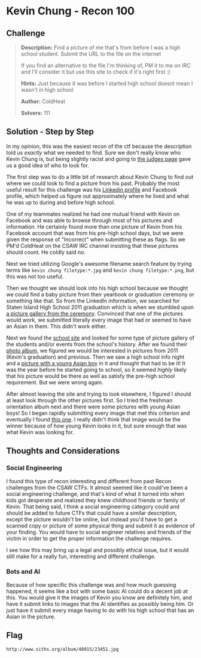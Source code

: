 Kevin Chung - Recon 100
========================
## Challenge

> **Description:** Find a picture of me that's from before I was a high school student. Submit the URL to the file on the internet
>
> If you find an alternative to the file I'm thinking of, PM it to me on IRC and I'll consider it but use this site to check if it's right first :)
> 
> **Hints:** Just because it was before I started high school doesnt mean I wasn't in high school
> 
> **Author:** ColdHeat
>
> **Solvers:** 111

## Solution - Step by Step
In my opinion, this was the easiest recon of the ctf because the description told us _exactly_ what we needed to find. Sure we don't really know who Kevin Chung is, but being slightly racist and going to [the judges page](https://ctf.isis.poly.edu/judges) gave us a good idea of who to look for.

The first step was to do a little bit of research about Kevin Chung to find out where we could look to find a picture from his past. Probably the most useful result for this challenge was his [Linkedin profile](https://www.linkedin.com/pub/kevin-chung/50/971/2b3) and Facebook profile, which helped us figure out approximately where he lived and what he was up to during and before high school. 

One of my teammates realized he had one mutual friend with Kevin on Facebook and was able to browse through most of his pictures and information. He certainly found more than one picture of Kevin from his Facebook account that was from his pre-high school days, but we were given the response of "Incorrect" when submitting these as flags. So we PM'd ColdHeat on the CSAW IRC channel insisting that these pictures should count. He coldly said no.

Next we tried utilizing Google's awesome filename search feature by trying terms like `kevin chung filetype:*.jpg` and `kevin chung filetype:*.png`, but this was not too useful.

Then we thought we should look into his high school because we thought we could find a baby picture from their yearbook or graduation ceremony or something like that. So from the LinkedIn information, we searched for Staten Island High School 2011 graduation which is when we stumbled upon [a picture gallery from the ceremony](http://photos.silive.com/4499/gallery/staten_island_high_school_graduations_2011/index.html#/0). Convinced that one of the pictures would work, we submitted literally every image that had or seemed to have an Asian in them. This didn't work either.

Next we found the [school site](http://www.siths.org/) and looked for some type of picture gallery of the students and/or events from the school's history. After we found their [photo album](http://www.siths.org/apps/album/), we figured we would be interested in pictures from 2011 (Kevin's graduation) and previous. Then we saw a high school info night and a [picture with a young Asian boy](http://www.siths.org/apps/album/#albumREC_ID=24883&s=0&photoIdx=2) in it and thought that had to be it! It was the year before he started going to school, so it seemed _highly_ likely that his picture would be there as well as satisfy the pre-high school requirement. But we were wrong again.

After almost leaving the site and trying to look elsewhere, I figured I should at least look through the other pictures first. So I tried the freshman orientation album next and there were some pictures with young Asian boys! So I began rapidly submitting every image that met this criterion and eventually I found [this one](http://www.siths.org/album/48915/23451.jpg). I really didn't think that image would be the winner because of how young Kevin looks in it, but sure enough that was what Kevin was looking for.

## Thoughts and Considerations
### Social Engineering
I found this type of recon interesting and different from past Recon challenges from the CSAW CTFs. It almost seemed like it could've been a social engineering challenge, and that's kind of what it turned into when kids got desperate and realized they knew childhood friends or family of Kevin. That being said, I think a social engineering category could and should be added to future CTFs that could have a similar description, except the picture wouldn't be online, but instead you'd have to get a scanned copy or picture of some physical thing and submit it as evidence of your finding. You would have to social engineer relatives and friends of the victim in order to get the proper information the challenge requires. 

I see how this may bring up a legal and possibly ethical issue, but it would still make for a really fun, interesting and different challenge.

### Bots and AI
Because of how specific this challenge was and how much guessing happened, it seems like a bot with some basic AI could do a decent job at this. You would give it the images of Kevin you know are definitely him, and have it submit links to images that the AI identifies as possibly being him. Or just have it submit every image having to do with his high school that has an Asian in the picture.

## Flag
`http://www.siths.org/album/48915/23451.jpg`
